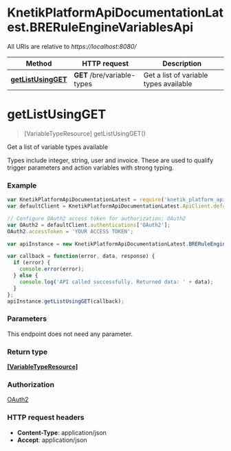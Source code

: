 # KnetikPlatformApiDocumentationLatest.BRERuleEngineVariablesApi

All URIs are relative to *https://localhost:8080/*

Method | HTTP request | Description
------------- | ------------- | -------------
[**getListUsingGET**](BRERuleEngineVariablesApi.md#getListUsingGET) | **GET** /bre/variable-types | Get a list of variable types available


<a name="getListUsingGET"></a>
# **getListUsingGET**
> [VariableTypeResource] getListUsingGET()

Get a list of variable types available

Types include integer, string, user and invoice. These are used to qualify trigger parameters and action variables with strong typing.

### Example
```javascript
var KnetikPlatformApiDocumentationLatest = require('knetik_platform_api_documentation_latest');
var defaultClient = KnetikPlatformApiDocumentationLatest.ApiClient.default;

// Configure OAuth2 access token for authorization: OAuth2
var OAuth2 = defaultClient.authentications['OAuth2'];
OAuth2.accessToken = 'YOUR ACCESS TOKEN';

var apiInstance = new KnetikPlatformApiDocumentationLatest.BRERuleEngineVariablesApi();

var callback = function(error, data, response) {
  if (error) {
    console.error(error);
  } else {
    console.log('API called successfully. Returned data: ' + data);
  }
};
apiInstance.getListUsingGET(callback);
```

### Parameters
This endpoint does not need any parameter.

### Return type

[**[VariableTypeResource]**](VariableTypeResource.md)

### Authorization

[OAuth2](../README.md#OAuth2)

### HTTP request headers

 - **Content-Type**: application/json
 - **Accept**: application/json

